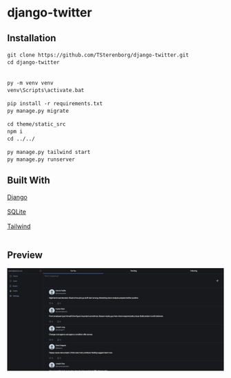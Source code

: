 # django-twitter

## Installation
`git clone https://github.com/TSterenborg/django-twitter.git` <br/>
`cd django-twitter`<br/><br/>

`py -m venv venv`<br/>
`venv\Scripts\activate.bat`<br/>

`pip install -r requirements.txt`<br/>
`py manage.py migrate`<br/>

`cd theme/static_src`<br/>
`npm i`<br/>
`cd ../../`<br/>

`py manage.py tailwind start`<br/>
`py manage.py runserver`<br/>

## Built With

<a href="https://github.com/django/django">Django</a><br/><br/>
<a href="https://github.com/sqlite/sqlite">SQLite</a><br/><br/>
<a href="https://github.com/tailwindlabs/tailwindcss">Tailwind</a><br/><br/>

## Preview
![alt text](./core/static/core/images/preview.png)